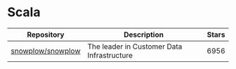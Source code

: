 # Scala

| Repository                                                | Description                                | Stars |
| --------------------------------------------------------- | ------------------------------------------ | ----- |
| [snowplow/snowplow](https://github.com/snowplow/snowplow) | The leader in Customer Data Infrastructure | 6956  |
